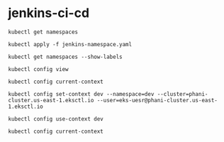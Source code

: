 # jenkins-ci-cd


    kubectl get namespaces

    kubectl apply -f jenkins-namespace.yaml

    kubectl get namespaces --show-labels

    kubectl config view

    kubectl config current-context

    kubectl config set-context dev --namespace=dev --cluster=phani-cluster.us-east-1.eksctl.io --user=eks-uesr@phani-cluster.us-east-1.eksctl.io

    kubectl config use-context dev

    kubectl config current-context

